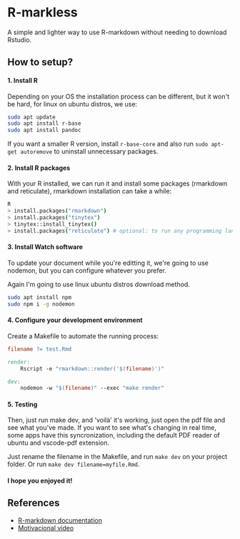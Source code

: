 # R-markless 

A simple and lighter way to use R-markdown without needing to download Rstudio.

## How to setup?

#### 1. Install R

Depending on your OS the installation process can be different, but it won't be hard, for linux on ubuntu distros, we use:

```bash
sudo apt update
sudo apt install r-base
sudo apt install pandoc
```

If you want a smaller R version, install ```r-base-core``` and also run ```sudo apt-get autoremove``` to uninstall unnecessary packages.


#### 2. Install R packages

With your R installed, we can run it and install some packages (rmarkdown and reticulate), rmarkdown installation can take a while:

```bash
R
> install.packages("rmarkdown")
> install.packages("tinytex")
> tinytex::install_tinytex()
> install.packages("reticulate") # optional: to run any programming language inside your documentation
```

#### 3. Install Watch software

To update your document while you're editting it, we're going to use nodemon, but you can configure whatever you prefer.

Again I'm going to use linux ubuntu distros download method.

```bash
sudo apt install npm
sudo npm i -g nodemon
```

#### 4. Configure your development environment

Create a Makefile to automate the running process:

```Makefile
filename ?= test.Rmd

render:
	Rscript -e "rmarkdown::render('$(filename)')"

dev:
	nodemon -w "$(filename)" --exec "make render"
```

#### 5. Testing

Then, just run make dev, and 'voilà' it's working, just open the pdf file and see what you've made. If you want to see what's changing in real time, some apps have this syncronization, including the default PDF reader of ubuntu and vscode-pdf extension.

Just rename the filename in the Makefile, and run ```make dev``` on your project folder. Or run ```make dev filename=myfile.Rmd```.

#### I hope you enjoyed it!

## References

- [R-markdown documentation](https://rmarkdown.rstudio.com/lesson-1.html)
- [Motivacional video](https://www.youtube.com/watch?v=uccEhThn0ls)  